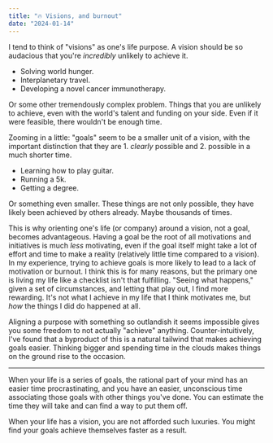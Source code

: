 ```yaml
---
title: "🔥 Visions, and burnout"
date: "2024-01-14"
---
```


I tend to think of "visions" as one's life purpose. A vision should be so audacious that you're *incredibly* unlikely to achieve it.

* Solving world hunger.
* Interplanetary travel.
* Developing a novel cancer immunotherapy.

Or some other tremendously complex problem. Things that you are unlikely to achieve, even with the world's talent and funding on your side. Even if it were feasible, there wouldn't be enough time.

Zooming in a little: "goals" seem to be a smaller unit of a vision, with the important distinction that they are 1. *clearly* possible and 2. possible in a much shorter time.

* Learning how to play guitar.
* Running a 5k.
* Getting a degree.

Or something even smaller. These things are not only possible, they have likely been achieved by others already. Maybe thousands of times.

This is why orienting one's life (or company) around a vision, not a goal, becomes advantageous. Having a goal be the root of all motivations and initiatives is much *less* motivating, even if the goal itself might take a lot of effort and time to make a reality (relatively little time compared to a vision). In my experience, trying to achieve goals is more likely to lead to a lack of motivation or burnout. I think this is for many reasons, but the primary one is living my life like a checklist isn't that fulfilling. "Seeing what happens," given a set of circumstances, and letting that play out, I find more rewarding. It's not what I achieve in my life that I think motivates me, but *how* the things I did do happened at all.

Aligning a purpose with something so outlandish it seems impossible gives you some freedom to not actually "achieve" anything. Counter-intuitively, I've found that a byproduct of this is a natural tailwind that makes achieving goals easier. Thinking bigger and spending time in the clouds makes things on the ground rise to the occasion.

***

When your life is a series of goals, the rational part of your mind has an easier time procrastinating, and you have an easier, unconscious time associating those goals with other things you've done. You can estimate the time they will take and can find a way to put them off.

When your life has a vision, you are not afforded such luxuries. You might find your goals achieve themselves faster as a result.
